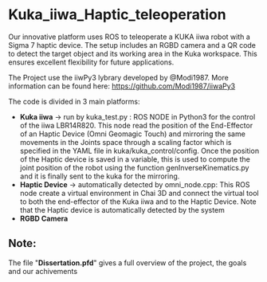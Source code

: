 # Kuka_iiwa_Haptic_teleoperation
Our innovative platform uses ROS to teleoperate a KUKA iiwa robot with a Sigma 7 haptic device. The setup includes an RGBD camera and a QR code to detect the target object and its working area in the Kuka workspace. This ensures excellent flexibility for future applications.

The Project use the iiwPy3 lybrary developed by @Modi1987. More information can be found here:
https://github.com/Modi1987/iiwaPy3

The code is divided in 3 main platforms:

- **Kuka iiwa** -> run by kuka_test.py :
    ROS NODE in Python3 for the control of the iiwa LBR14R820.
    This node read the position of the End-Effector of an Haptic Device (Omni Geomagic Touch) and mirroring the same
    movements in the Joints space through a scaling factor which is specified in the YAML file in kuka/kuka_control/config.
    Once the position of the Haptic device is saved in a variable, this is used to compute the joint position of the robot
    using the function genInverseKinematics.py and it is finally sent to the kuka for the mirroring.
- **Haptic Device** -> automatically detected by omni_node.cpp:
    This ROS node create a virtual environment in Chai 3D and connect the virtual tool to both the end-effector of the Kuka
    iiwa and to the Haptic Device. Note that the Haptic device is automatically detected by the system
- **RGBD Camera**

## Note:
The file "**Dissertation.pfd**" gives a full overview of the project, the goals and our achivements
